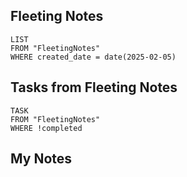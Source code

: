 
## Fleeting Notes
```dataview
LIST
FROM "FleetingNotes"
WHERE created_date = date(2025-02-05) 
```

## Tasks from Fleeting Notes
```dataview
TASK
FROM "FleetingNotes"
WHERE !completed
```

## My Notes
